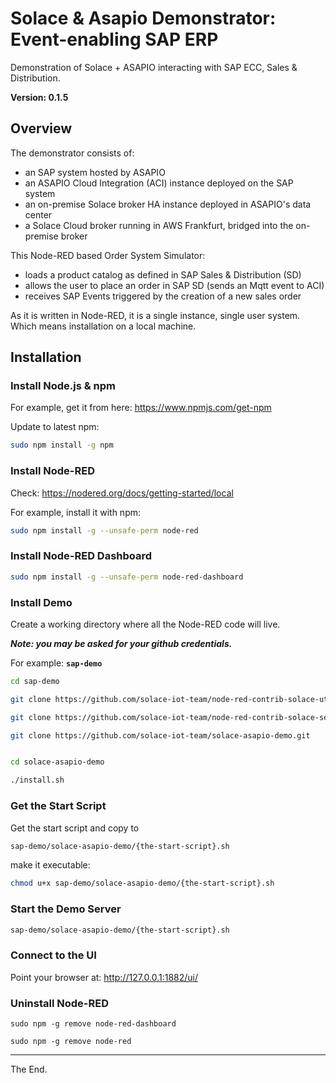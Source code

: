 # Solace & Asapio Demonstrator: Event-enabling SAP ERP

Demonstration of Solace + ASAPIO interacting with SAP ECC, Sales & Distribution.

**Version: 0.1.5**

## Overview

The demonstrator consists of:
- an SAP system hosted by ASAPIO
- an ASAPIO Cloud Integration (ACI) instance deployed on the SAP system
- an on-premise Solace broker HA instance deployed in ASAPIO's data center
- a Solace Cloud broker running in AWS Frankfurt, bridged into the on-premise broker

This Node-RED based Order System Simulator:
- loads a product catalog as defined in SAP Sales & Distribution (SD)
- allows the user to place an order in SAP SD (sends an Mqtt event to ACI)
- receives SAP Events triggered by the creation of a new sales order

As it is written in Node-RED, it is a single instance, single user system.
Which means installation on a local machine.

## Installation

### Install Node.js & npm

For example, get it from here: https://www.npmjs.com/get-npm

Update to latest npm:
```bash
sudo npm install -g npm
```

### Install Node-RED

Check: https://nodered.org/docs/getting-started/local

For example, install it with npm:
```bash
sudo npm install -g --unsafe-perm node-red
```

### Install Node-RED Dashboard

```bash
sudo npm install -g --unsafe-perm node-red-dashboard
```

### Install Demo

Create a working directory where all the Node-RED code will live.

_**Note: you may be asked for your github credentials.**_

For example: **``sap-demo``**

```bash
cd sap-demo
```
```bash
git clone https://github.com/solace-iot-team/node-red-contrib-solace-utils.git
```
```bash
git clone https://github.com/solace-iot-team/node-red-contrib-solace-sempv2.git
```
```bash
git clone https://github.com/solace-iot-team/solace-asapio-demo.git
```
```bash

cd solace-asapio-demo

./install.sh

```

### Get the Start Script

Get the start script and copy to

```bash
sap-demo/solace-asapio-demo/{the-start-script}.sh
```
make it executable:

```bash
chmod u+x sap-demo/solace-asapio-demo/{the-start-script}.sh
```

### Start the Demo Server

```bash
sap-demo/solace-asapio-demo/{the-start-script}.sh
```

### Connect to the UI

Point your browser at: http://127.0.0.1:1882/ui/

### Uninstall Node-RED

```
sudo npm -g remove node-red-dashboard

sudo npm -g remove node-red

```

---
The End.
